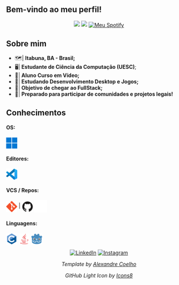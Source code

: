 ## Bem-vindo ao meu perfil!

<div align="center">

<picture>
  <source
    srcset="https://github-readme-stats.vercel.app/api?username=ythmxz&locale=pt-br&rank_icon=percentile&show_icons=true&custom_title=Minhas+Estatísticas&hide_border=true&number_format=short&count_private=true&theme=github_dark"
    media="(prefers-color-scheme: dark)"
  />
  <source
    srcset="https://github-readme-stats.vercel.app/api?username=ythmxz&locale=pt-br&rank_icon=github&show_icons=true&custom_title=Minhas+Estatísticas&hide_border=true&number_format=short&count_private=true&theme=github_light"
    media="(prefers-color-scheme: light)"
  />
  <source
    srcset="https://github-readme-stats.vercel.app/api?username=ythmxz&locale=pt-br&rank_icon=github&show_icons=true&custom_title=Minhas+Estatísticas&hide_border=true&number_format=short&count_private=true&theme=transparent"
    media="(prefers-color-scheme: no-preference)"
  />
  <img height=160 src="https://github-readme-stats.vercel.app/api?username=ythmxz&locale=pt-br&rank_icon=github&show_icons=true&custom_title=Minhas+Estatísticas&hide_border=true&number_format=short&count_private=true" />
</picture>

<picture>
  <source
    srcset="https://github-readme-stats.vercel.app/api/top-langs/?username=ythmxz&layout=compact&langs_count=6&hide=cmake&custom_title=Linguagens+Utilizadas&hide_border=true&count_private=true&theme=github_dark"
    media="(prefers-color-scheme: dark)"
  />
  <source
    srcset="https://github-readme-stats.vercel.app/api/top-langs/?username=ythmxz&layout=compact&langs_count=6&hide=cmake&custom_title=Linguagens+Utilizadas&hide_border=true&count_private=true&theme=github_light"
    media="(prefers-color-scheme: light)"
  />
  <source
    srcset="https://github-readme-stats.vercel.app/api/top-langs/?username=ythmxz&layout=compact&langs_count=6&hide=cmake&custom_title=Linguagens+Utilizadas&hide_border=true&count_private=true&theme=transparent"
    media="(prefers-color-scheme: no-preference)"
  />
  <img height=160 src="https://github-readme-stats.vercel.app/api/top-langs/?username=ythmxz&layout=compact&langs_count=6&hide=cmake&custom_title=Linguagens+Utilizadas&hide_border=true&count_private=true" />
</picture>

<a href="https://open.spotify.com/user/31uhfc6wcof7lysi5ozge32mmxnq?si=ba8375aa68874071">
  <img align="center" height=160 src="https://data-card-for-spotify.herokuapp.com/api/card?user_id=31uhfc6wcof7lysi5ozge32mmxnq&hide_title=true&hide_recents=true&hide_top_tracks=true&hide_top_artists=true&limit=3" alt="Meu Spotify">

</a>

</div>

## Sobre mim

- 🗺️| **Itabuna, BA - Brasil;**
- 🖥️| **Estudante de Ciência da Computação (UESC)**;
- 💾| **Aluno Curso em Vídeo;**
- 📖| **Estudando Desenvolvimento Desktop e Jogos;**
- 🎯| **Objetivo de chegar ao FullStack;**
- 📌| **Preparado para participar de comunidades e projetos legais!**

## Conhecimentos

#### OS:

<a href="https://www.microsoft.com/windows"><img align="center" alt="Windows" height="30" width="30" title="Windows" src="https://raw.githubusercontent.com/devicons/devicon/master/icons/windows11/windows11-original.svg"></a>

#### Editores:

<a href="https://code.visualstudio.com/"><img align="center" alt="VS Code" height="30" width="30" title="VS Code" src="https://raw.githubusercontent.com/devicons/devicon/master/icons/vscode/vscode-original.svg"></a>

#### VCS / Repos:

<a href="https://git-scm.com/"><img align="center" alt="Git" height="30" width="30" title="Git" src="https://raw.githubusercontent.com/devicons/devicon/master/icons/git/git-original.svg"></a> | <img align="center" alt="github" height="30" width="30" title="GitHub" src="https://raw.githubusercontent.com/devicons/devicon/master/icons/github/github-original.svg#gh-light-mode-only"> <img align="center" alt="github" height="35" width="35" title="GitHub" src="https://raw.githubusercontent.com/ythmxz/ythmxz/main/github-light-icon.svg#gh-dark-mode-only">

#### Linguagens:

<a href="https://wikipedia.org/wiki/C_(programming_language)"><img align="center" alt="C" height="30" width="30" title="C" src="https://raw.githubusercontent.com/devicons/devicon/master/icons/c/c-original.svg"></a> <a href="https://www.java.com/"><img align="center" alt="Java" height="30" width="30" title="Java" src="https://raw.githubusercontent.com/devicons/devicon/ca28c779441053191ff11710fe24a9e6c23690d6/icons/java/java-plain.svg"></a> <a href="https://godotengine.org/"><img align="center" alt="GDScript" height="30" width="30" title="Godot" src="https://raw.githubusercontent.com/devicons/devicon/master/icons/godot/godot-original.svg"></a>

<div align="center"> 

<a href="https://linkedin.com/in/ythmxz/" target="_blank"><img height=25 width=100 src="https://img.shields.io/badge/-LinkedIn-%230077B5?style=for-the-badge&logo=linkedin&logoColor=white" alt="LinkedIn"></a>
<a href="https://instagram.com/ythmxz/" target="_blank"><img height=25 width=100 src="https://img.shields.io/badge/-Instagram-%23E4405F?style=for-the-badge&logo=instagram&logoColor=white" alt="Instagram"></a>

_Template by [Alexandre Coelho](https://github.com/coelhoalexandre/)_

_GitHub Light Icon by [Icons8](https://icons8.com)_

